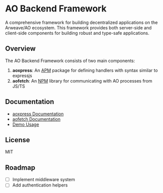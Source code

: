 # AO Backend Framework

A comprehensive framework for building decentralized applications on the Arweave/AO ecosystem. This framework provides both server-side and client-side components for building robust and type-safe applications.

## Overview

The AO Backend Framework consists of two main components:

1. **aoxpress**: An [APM](https://apm.betteridea.dev) package for defining handlers with syntax similar to expressjs
2. **aofetch**: An [NPM](#) library for communicating with AO processes from JS/TS

## Documentation

- [aoxpress Documentation](./aoxpress/README.md)
- [aofetch Documentation](./aofetch/README.md)
- [Demo Usage](./demo/README.md)

## License

MIT

## Roadmap

- [ ] Implement middleware system
- [ ] Add authentication helpers
